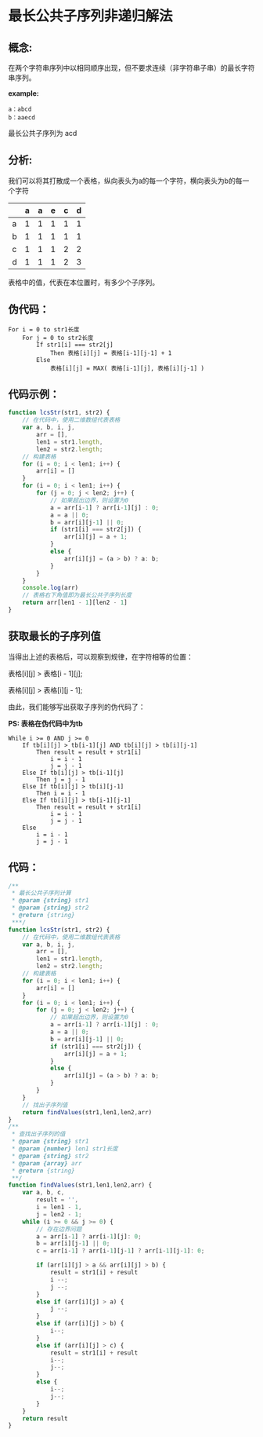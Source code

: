 # 最长公共子序列非递归解法

## 概念:

在两个字符串序列中以相同顺序出现，但不要求连续（非字符串子串）的最长字符串序列。

**example:**

    a：abcd
    b：aaecd

最长公共子序列为 acd

## 分析:

我们可以将其打散成一个表格，纵向表头为a的每一个字符，横向表头为b的每一个字符

|  | a | a | e | c | d |
| ---- |---- | ---- | ---- | ---- | ---- |
| a | 1 | 1 | 1 | 1 | 1 |
| b | 1 | 1 | 1 | 1 | 1 | 1 |
| c | 1 | 1  | 1 | 2 | 2 |
| d | 1 | 1 | 1 | 2 | 3 |

表格中的值，代表在本位置时，有多少个子序列。

## 伪代码：

```
For i = 0 to str1长度
    For j = 0 to str2长度
        If str1[i] === str2[j]
            Then 表格[i][j] = 表格[i-1][j-1] + 1
        Else
            表格[i][j] = MAX( 表格[i-1][j], 表格[i][j-1] )
```

## 代码示例：

```javascript
function lcsStr(str1, str2) {
    // 在代码中，使用二维数组代表表格
    var a, b, i, j,
        arr = [],
        len1 = str1.length,
        len2 = str2.length;
    // 构建表格
    for (i = 0; i < len1; i++) {
        arr[i] = []
    }
    for (i = 0; i < len1; i++) {
        for (j = 0; j < len2; j++) {
            // 如果超出边界，则设置为0
            a = arr[i-1] ? arr[i-1][j] : 0;
            a = a || 0;
            b = arr[i][j-1] || 0;
            if (str1[i] === str2[j]) {
                arr[i][j] = a + 1;
            }
            else {
                arr[i][j] = (a > b) ? a: b;
            }
        }
    }
    console.log(arr)
    // 表格右下角值即为最长公共子序列长度
    return arr[len1 - 1][len2 - 1]
}
```

## 获取最长的子序列值

当得出上述的表格后，可以观察到规律，在字符相等的位置：

表格[i][j] > 表格[i - 1][j];

表格[i][j] > 表格[i][j - 1];

由此，我们能够写出获取子序列的伪代码了：

**PS: 表格在伪代码中为tb**

```
While i >= 0 AND j >= 0
    If tb[i][j] > tb[i-1][j] AND tb[i][j] > tb[i][j-1]
        Then result = result + str1[i]
            i = i - 1
            j = j - 1
    Else If tb[i][j] > tb[i-1][j]
        Then j = j - 1
    Else If tb[i][j] > tb[i][j-1]
        Then i = i - 1
    Else If tb[i][j] > tb[i-1][j-1]
        Then result = result + str1[i]
            i = i - 1
            j = j - 1
    Else
        i = i - 1
        j = j - 1
```

## 代码：

```js
/**
 * 最长公共子序列计算
 * @param {string} str1
 * @param {string} str2
 * @return {string}
 ***/
function lcsStr(str1, str2) {
    // 在代码中，使用二维数组代表表格
    var a, b, i, j,
        arr = [],
        len1 = str1.length,
        len2 = str2.length;
    // 构建表格
    for (i = 0; i < len1; i++) {
        arr[i] = []
    }
    for (i = 0; i < len1; i++) {
        for (j = 0; j < len2; j++) {
            // 如果超出边界，则设置为0
            a = arr[i-1] ? arr[i-1][j] : 0;
            a = a || 0;
            b = arr[i][j-1] || 0;
            if (str1[i] === str2[j]) {
                arr[i][j] = a + 1;
            }
            else {
                arr[i][j] = (a > b) ? a: b;
            }
        }
    }
    // 找出子序列值
    return findValues(str1,len1,len2,arr)
}
/**
 * 查找出子序列的值
 * @param {string} str1
 * @param {number} len1 str1长度
 * @param {string} str2
 * @param {array} arr
 * @return {string}
 **/
function findValues(str1,len1,len2,arr) {
    var a, b, c,
        result = '',
        i = len1 - 1,
        j = len2 - 1;
    while (i >= 0 && j >= 0) {
        // 存在边界问题
        a = arr[i-1] ? arr[i-1][j]: 0;
        b = arr[i][j-1] || 0;
        c = arr[i-1] ? arr[i-1][j-1] ? arr[i-1][j-1]: 0;

        if (arr[i][j] > a && arr[i][j] > b) {
            result = str1[i] + result
            i --;
            j --;
        }
        else if (arr[i][j] > a) {
            j --;
        }
        else if (arr[i][j] > b) {
            i--;
        }
        else if (arr[i][j] > c) {
            result = str1[i] + result
            i--;
            j--;
        }
        else {
            i--;
            j--;
        }
    }
    return result
}
```
